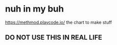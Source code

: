 # nuh in my buh
https://methmod.playcode.io/
the chart to make stuff

## DO NOT USE THIS IN REAL LIFE
